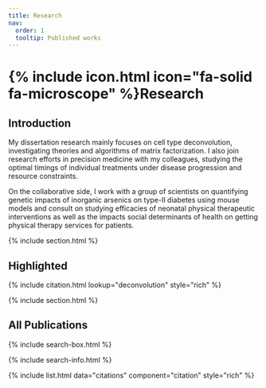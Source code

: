 ```yaml
---
title: Research
nav:
  order: 1
  tooltip: Published works
---
```


# {% include icon.html icon="fa-solid fa-microscope" %}Research

## Introduction

My dissertation research mainly focuses on cell type deconvolution, investigating theories and algorithms of matrix factorization. I also join research efforts in precision medicine with my colleagues, studying the optimal timings of individual treatments under disease progression and resource constraints.

On the collaborative side, I work with a group of scientists on quantifying genetic impacts of inorganic arsenics on type-II diabetes using mouse models and consult on studying efficacies of neonatal physical therapeutic interventions as well as the impacts social determinants of health on getting physical therapy services for patients.

{% include section.html %}

## Highlighted

{% include citation.html lookup="deconvolution" style="rich" %}

<!-- To be updated. -->

{% include section.html %}

## All Publications

{% include search-box.html %}

{% include search-info.html %}

{% include list.html data="citations" component="citation" style="rich" %}

